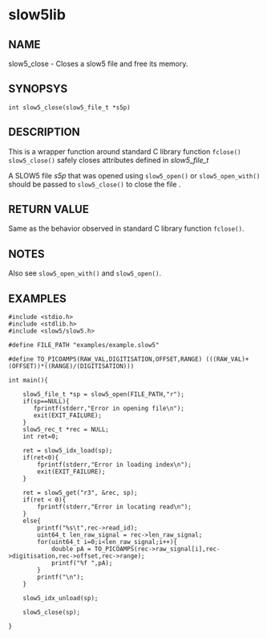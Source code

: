 # slow5lib

## NAME
slow5_close - Closes a slow5 file and free its memory.

## SYNOPSYS
`int slow5_close(slow5_file_t *s5p)`

## DESCRIPTION
This is a wrapper function around standard C library function `fclose()`
`slow5_close()` safely closes attributes defined in *slow5_file_t*

A SLOW5 file *s5p* that was opened using `slow5_open()` or `slow5_open_with()` should be passed to `slow5_close()` to close the file .

## RETURN VALUE
Same as the behavior observed in standard C library function `fclose()`.

## NOTES

Also see `slow5_open_with()` and `slow5_open()`.

## EXAMPLES

```
#include <stdio.h>
#include <stdlib.h>
#include <slow5/slow5.h>

#define FILE_PATH "examples/example.slow5"

#define TO_PICOAMPS(RAW_VAL,DIGITISATION,OFFSET,RANGE) (((RAW_VAL)+(OFFSET))*((RANGE)/(DIGITISATION)))

int main(){

    slow5_file_t *sp = slow5_open(FILE_PATH,"r");
    if(sp==NULL){
       fprintf(stderr,"Error in opening file\n");
       exit(EXIT_FAILURE);
    }
    slow5_rec_t *rec = NULL;
    int ret=0;

    ret = slow5_idx_load(sp);
    if(ret<0){
        fprintf(stderr,"Error in loading index\n");
        exit(EXIT_FAILURE);
    }

    ret = slow5_get("r3", &rec, sp);
    if(ret < 0){
        fprintf(stderr,"Error in locating read\n");
    }
    else{
        printf("%s\t",rec->read_id);
        uint64_t len_raw_signal = rec->len_raw_signal;
        for(uint64_t i=0;i<len_raw_signal;i++){
            double pA = TO_PICOAMPS(rec->raw_signal[i],rec->digitisation,rec->offset,rec->range);
            printf("%f ",pA);
        }
        printf("\n");
    }

    slow5_idx_unload(sp);

    slow5_close(sp);

}
```
